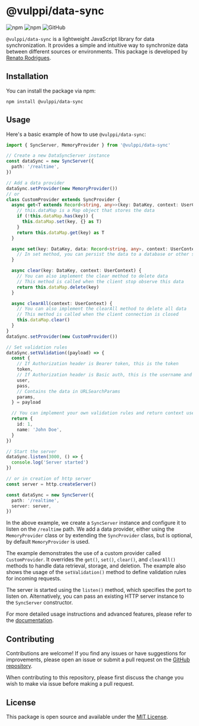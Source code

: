 # @vulppi/data-sync

![npm](https://img.shields.io/npm/v/@vulppi/data-sync?style=flat-square)
![npm](https://img.shields.io/npm/dt/@vulppi/data-sync?style=flat-square)
![GitHub](https://img.shields.io/github/license/your-username/repo-name?style=flat-square)

`@vulppi/data-sync` is a lightweight JavaScript library for data synchronization. It provides a simple and intuitive way to synchronize data between different sources or environments. This package is developed by [Renato Rodrigues](https://github.com/morbden).

## Installation

You can install the package via npm:

```shell
npm install @vulppi/data-sync
```

## Usage

Here's a basic example of how to use `@vulppi/data-sync`:

```ts
import { SyncServer, MemoryProvider } from '@vulppi/data-sync'

// Create a new DataSyncServer instance
const dataSync = new SyncServer({
  path: '/realtime',
})

// Add a data provider
dataSync.setProvider(new MemoryProvider())
// or
class CustomProvider extends SyncProvider {
  async get<T extends Record<string, any>>(key: DataKey, context: UserContext) {
    // this.dataMap is a Map object that stores the data
    if (!this.dataMap.has(key)) {
      this.dataMap.set(key, {} as T)
    }
    return this.dataMap.get(key) as T
  }

  async set(key: DataKey, data: Record<string, any>, context: UserContext) {
    // In set method, you can persist the data to a database or other storage
  }

  async clear(key: DataKey, context: UserContext) {
    // You can also implement the clear method to delete data
    // This method is called when the client stop observe this data
    return this.dataMap.delete(key)
  }

  async clearAll(context: UserContext) {
    // You can also implement the clearAll method to delete all data
    // This method is called when the client connection is closed
    this.dataMap.clear()
  }
}
dataSync.setProvider(new CustomProvider())

// Set validation rules
dataSync.setValidation((payload) => {
  const {
    // If Authorization header is Bearer token, this is the token
    token,
    // If Authorization header is Basic auth, this is the username and password
    user,
    pass,
    // Contains the data in URLSearchParams
    params,
  } = payload

  // You can implement your own validation rules and return context user data
  return {
    id: 1,
    name: 'John Doe',
  }
})

// Start the server
dataSync.listen(3000, () => {
  console.log('Server started')
})

// or in creation of http server
const server = http.createServer()

const dataSync = new SyncServer({
  path: '/realtime',
  server: server,
})
```

In the above example, we create a `SyncServer` instance and configure it to listen on the `/realtime` path. We add a data provider, either using the `MemoryProvider` class or by extending the `SyncProvider` class, but is optional, by default `MemoryProvider` is used.

The example demonstrates the use of a custom provider called `CustomProvider`. It overrides the `get()`, `set()`, `clear()`, and `clearAll()` methods to handle data retrieval, storage, and deletion. The example also shows the usage of the `setValidation()` method to define validation rules for incoming requests.

The server is started using the `listen()` method, which specifies the port to listen on. Alternatively, you can pass an existing HTTP server instance to the `SyncServer` constructor.

For more detailed usage instructions and advanced features, please refer to the [documentation](https://vulppi.dev/docs/data-sync).

## Contributing

Contributions are welcome! If you find any issues or have suggestions for improvements, please open an issue or submit a pull request on the [GitHub repository](https://github.com/vulppi-dev/libs).

When contributing to this repository, please first discuss the change you wish to make via issue before making a pull request.

## License

This package is open source and available under the [MIT License](https://github.com/vulppi-dev/libs/blob/main/libs/data-sync/LICENSE).

